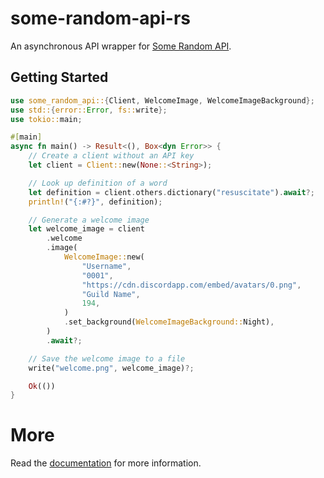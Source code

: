 # some-random-api-rs

An asynchronous API wrapper for [Some Random API](https://some-random-api.com).

## Getting Started

```rs
use some_random_api::{Client, WelcomeImage, WelcomeImageBackground};
use std::{error::Error, fs::write};
use tokio::main;

#[main]
async fn main() -> Result<(), Box<dyn Error>> {
    // Create a client without an API key
    let client = Client::new(None::<String>);

    // Look up definition of a word
    let definition = client.others.dictionary("resuscitate").await?;
    println!("{:#?}", definition);

    // Generate a welcome image
    let welcome_image = client
        .welcome
        .image(
            WelcomeImage::new(
                "Username",
                "0001",
                "https://cdn.discordapp.com/embed/avatars/0.png",
                "Guild Name",
                194,
            )
            .set_background(WelcomeImageBackground::Night),
        )
        .await?;

    // Save the welcome image to a file
    write("welcome.png", welcome_image)?;

    Ok(())
}
```

# More

Read the [documentation](https://docs.rs/some-random-api) for more information.
